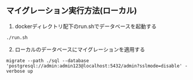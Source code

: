 ## マイグレーション実行方法(ローカル)
1. dockerディレクトリ配下のrun.shでデータベースを起動する
```
./run.sh
```

2. ローカルのデータベースにマイグレーションを適用する
```
migrate --path ./sql --database 'postgresql://admin:admin123@localhost:5432/admin?sslmode=disable' -verbose up  
```
